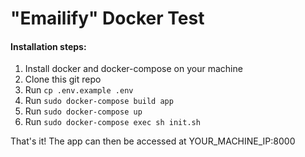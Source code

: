 #	"Emailify" Docker Test

####	Installation steps:
1.	Install docker and docker-compose on your machine
2.	Clone this git repo
3.	Run ```cp .env.example .env```
4.	Run ```sudo docker-compose build app```
5.	Run ```sudo docker-compose up```
6.	Run ```sudo docker-compose exec sh init.sh```

That's it! The app can then be accessed at YOUR_MACHINE_IP:8000